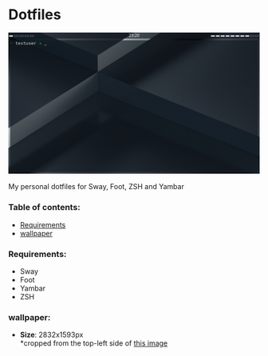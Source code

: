 # Dotfiles

![Screenshot](./screenshot.png)

My personal dotfiles for Sway, Foot, ZSH and Yambar

### Table of contents:
  - [Requirements](#Requirements)
  - [wallpaper](#wallpaper)

### Requirements:
  - Sway
  - Foot
  - Yambar
  - ZSH
### wallpaper:
  - **Size**: 2832x1593px  
    *cropped from the top-left side of [this image](https://unsplash.com/photos/uklSGxYlp64)
